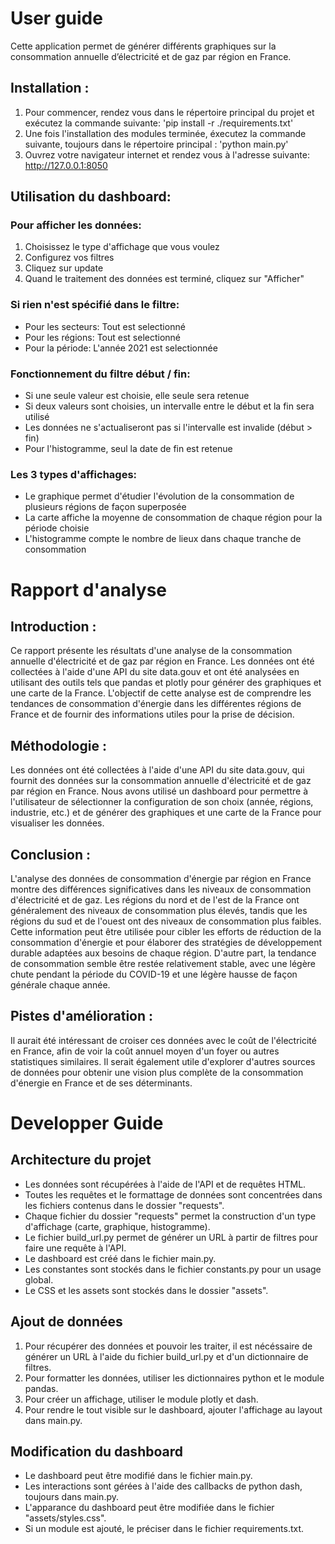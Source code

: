 # User guide
Cette application permet de générer différents graphiques sur la consommation annuelle d’électricité et de gaz par région en France.

## Installation :
1. Pour commencer, rendez vous dans le répertoire principal du projet et exécutez la commande suivante: 'pip install -r ./requirements.txt'
3. Une fois l'installation des modules terminée, éxecutez la commande suivante, toujours dans le répertoire principal : 'python main.py'
4. Ouvrez votre navigateur internet et rendez vous à l'adresse suivante: http://127.0.0.1:8050

## Utilisation du dashboard:
### Pour afficher les données:
1. Choisissez le type d'affichage que vous voulez
2. Configurez vos filtres
3. Cliquez sur update
4. Quand le traitement des données est terminé, cliquez sur "Afficher"
### Si rien n'est spécifié dans le filtre:
- Pour les secteurs: Tout est selectionné
- Pour les régions: Tout est selectionné
- Pour la période: L'année 2021 est selectionnée
### Fonctionnement du filtre début / fin:
- Si une seule valeur est choisie, elle seule sera retenue
- Si deux valeurs sont choisies, un intervalle entre le début et la fin sera utilisé
- Les données ne s'actualiseront pas si l'intervalle est invalide (début > fin)
- Pour l'histogramme, seul la date de fin est retenue
### Les 3 types d'affichages:
- Le graphique permet d'étudier l'évolution de la consommation de plusieurs régions de façon superposée
- La carte affiche la moyenne de consommation de chaque région pour la période choisie
- L'histogramme compte le nombre de lieux dans chaque tranche de consommation

#  Rapport d'analyse
## Introduction :
Ce rapport présente les résultats d'une analyse de la consommation annuelle d'électricité et de gaz par région en France. Les données ont été collectées à l'aide d'une API du site data.gouv et ont été analysées en utilisant des outils tels que pandas et plotly pour générer des graphiques et une carte de la France. L'objectif de cette analyse est de comprendre les tendances de consommation d'énergie dans les différentes régions de France et de fournir des informations utiles pour la prise de décision.

## Méthodologie :
Les données ont été collectées à l'aide d'une API du site data.gouv, qui fournit des données sur la consommation annuelle d'électricité et de gaz par région en France. Nous avons utilisé un dashboard pour permettre à l'utilisateur de sélectionner la configuration de son choix (année, régions, industrie, etc.) et de générer des graphiques et une carte de la France pour visualiser les données.

## Conclusion :
L'analyse des données de consommation d'énergie par région en France montre des différences significatives dans les niveaux de consommation d'électricité et de gaz. Les régions du nord et de l'est de la France ont généralement des niveaux de consommation plus élevés, tandis que les régions du sud et de l'ouest ont des niveaux de consommation plus faibles. Cette information peut être utilisée pour cibler les efforts de réduction de la consommation d'énergie et pour élaborer des stratégies de développement durable adaptées aux besoins de chaque région. D'autre part, la tendance de consommation semble être restée relativement stable, avec une légère chute pendant la période du COVID-19 et une légère hausse de façon générale chaque année.

## Pistes d'amélioration :
Il aurait été intéressant de croiser ces données avec le coût de l'électricité en France, afin de voir la coût annuel moyen d'un foyer ou autres statistiques similaires.
Il serait également utile d'explorer d'autres sources de données pour obtenir une vision plus complète de la consommation d'énergie en France et de ses déterminants.


# Developper Guide

## Architecture du projet
- Les données sont récupérées à l'aide de l'API et de requêtes HTML.
- Toutes les requêtes et le formattage de données sont concentrées dans les fichiers contenus dans le dossier "requests".
- Chaque fichier du dossier "requests" permet la construction d'un type d'affichage (carte, graphique, histogramme).
- Le fichier build_url.py permet de générer un URL à partir de filtres pour faire une requête à l'API.
- Le dashboard est créé dans le fichier main.py.
- Les constantes sont stockés dans le fichier constants.py pour un usage global.
- Le CSS et les assets sont stockés dans le dossier "assets".

## Ajout de données
1. Pour récupérer des données et pouvoir les traiter, il est nécéssaire de générer un URL à l'aide du fichier build_url.py et d'un dictionnaire de filtres.
2. Pour formatter les données, utiliser les dictionnaires python et le module pandas.
3. Pour créer un affichage, utiliser le module plotly et dash.
4. Pour rendre le tout visible sur le dashboard, ajouter l'affichage au layout dans main.py.

## Modification du dashboard
- Le dashboard peut être modifié dans le fichier main.py.
- Les interactions sont gérées à l'aide des callbacks de python dash, toujours dans main.py.
- L'apparance du dashboard peut être modifiée dans le fichier "assets/styles.css".
- Si un module est ajouté, le préciser dans le fichier requirements.txt.